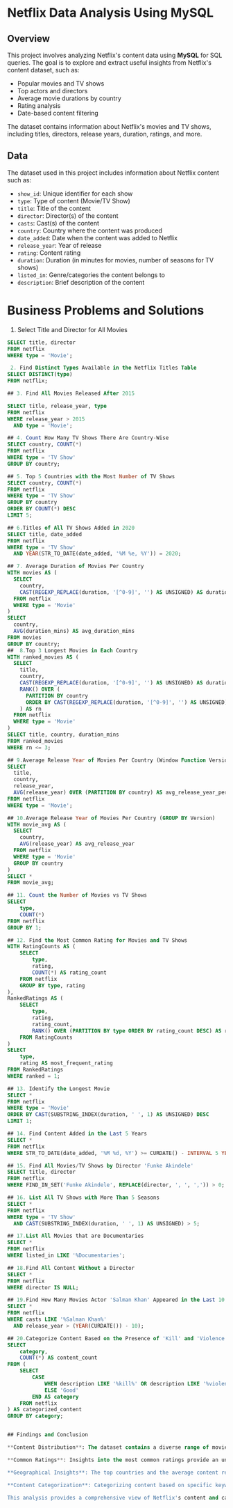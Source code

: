 # Netflix Data Analysis Using MySQL

## Overview
This project involves analyzing Netflix's content data using **MySQL** for SQL queries. The goal is to explore and extract useful insights from Netflix's content dataset, such as:
- Popular movies and TV shows
- Top actors and directors
- Average movie durations by country
- Rating analysis
- Date-based content filtering

The dataset contains information about Netflix's movies and TV shows, including titles, directors, release years, duration, ratings, and more.


## Data

The dataset used in this project includes information about Netflix content such as:
- `show_id`: Unique identifier for each show
- `type`: Type of content (Movie/TV Show)
- `title`: Title of the content
- `director`: Director(s) of the content
- `casts`: Cast(s) of the content
- `country`: Country where the content was produced
- `date_added`: Date when the content was added to Netflix
- `release_year`: Year of release
- `rating`: Content rating
- `duration`: Duration (in minutes for movies, number of seasons for TV shows)
- `listed_in`: Genre/categories the content belongs to
- `description`: Brief description of the content

# Business Problems and Solutions
1. Select Title and Director for All Movies

```sql
SELECT title, director 
FROM netflix
WHERE type = 'Movie';

 2. Find Distinct Types Available in the Netflix Titles Table
SELECT DISTINCT(type) 
FROM netflix;

## 3. Find All Movies Released After 2015

SELECT title, release_year, type
FROM netflix
WHERE release_year > 2015
  AND type = 'Movie';

## 4. Count How Many TV Shows There Are Country-Wise
SELECT country, COUNT(*)
FROM netflix
WHERE type = 'TV Show'
GROUP BY country;

## 5. Top 5 Countries with the Most Number of TV Shows
SELECT country, COUNT(*)
FROM netflix
WHERE type = 'TV Show'
GROUP BY country
ORDER BY COUNT(*) DESC
LIMIT 5;

## 6.Titles of All TV Shows Added in 2020
SELECT title, date_added
FROM netflix
WHERE type = 'TV Show'
  AND YEAR(STR_TO_DATE(date_added, '%M %e, %Y')) = 2020;

## 7. Average Duration of Movies Per Country
WITH movies AS (
  SELECT
    country,
    CAST(REGEXP_REPLACE(duration, '[^0-9]', '') AS UNSIGNED) AS duration_mins
  FROM netflix
  WHERE type = 'Movie'
)
SELECT
  country,
  AVG(duration_mins) AS avg_duration_mins
FROM movies
GROUP BY country;
##  8.Top 3 Longest Movies in Each Country
WITH ranked_movies AS (
  SELECT
    title,
    country,
    CAST(REGEXP_REPLACE(duration, '[^0-9]', '') AS UNSIGNED) AS duration_mins,
    RANK() OVER (
      PARTITION BY country 
      ORDER BY CAST(REGEXP_REPLACE(duration, '[^0-9]', '') AS UNSIGNED) DESC
    ) AS rn
  FROM netflix
  WHERE type = 'Movie'
)
SELECT title, country, duration_mins
FROM ranked_movies
WHERE rn <= 3;

## 9.Average Release Year of Movies Per Country (Window Function Version)
SELECT
  title,
  country,
  release_year,
  AVG(release_year) OVER (PARTITION BY country) AS avg_release_year_per_country
FROM netflix
WHERE type = 'Movie';

## 10.Average Release Year of Movies Per Country (GROUP BY Version)
WITH movie_avg AS (
  SELECT
    country,
    AVG(release_year) AS avg_release_year
  FROM netflix
  WHERE type = 'Movie'
  GROUP BY country
)
SELECT * 
FROM movie_avg;

## 11. Count the Number of Movies vs TV Shows
SELECT 
    type,
    COUNT(*)
FROM netflix
GROUP BY 1;

## 12. Find the Most Common Rating for Movies and TV Shows
WITH RatingCounts AS (
    SELECT 
        type,
        rating,
        COUNT(*) AS rating_count
    FROM netflix
    GROUP BY type, rating
),
RankedRatings AS (
    SELECT 
        type,
        rating,
        rating_count,
        RANK() OVER (PARTITION BY type ORDER BY rating_count DESC) AS ranked
    FROM RatingCounts
)
SELECT 
    type,
    rating AS most_frequent_rating
FROM RankedRatings
WHERE ranked = 1;

## 13. Identify the Longest Movie
SELECT *
FROM netflix
WHERE type = 'Movie'
ORDER BY CAST(SUBSTRING_INDEX(duration, ' ', 1) AS UNSIGNED) DESC
LIMIT 1;

## 14. Find Content Added in the Last 5 Years
SELECT *
FROM netflix
WHERE STR_TO_DATE(date_added, '%M %d, %Y') >= CURDATE() - INTERVAL 5 YEAR;

## 15. Find All Movies/TV Shows by Director 'Funke Akindele'
SELECT title, director
FROM netflix
WHERE FIND_IN_SET('Funke Akindele', REPLACE(director, ', ', ',')) > 0;

## 16. List All TV Shows with More Than 5 Seasons
SELECT *
FROM netflix
WHERE type = 'TV Show'
  AND CAST(SUBSTRING_INDEX(duration, ' ', 1) AS UNSIGNED) > 5;

## 17.List All Movies that are Documentaries
SELECT * 
FROM netflix
WHERE listed_in LIKE '%Documentaries';

## 18.Find All Content Without a Director
SELECT * 
FROM netflix
WHERE director IS NULL;

## 19.Find How Many Movies Actor 'Salman Khan' Appeared in the Last 10 Years
SELECT * 
FROM netflix
WHERE casts LIKE '%Salman Khan%'
  AND release_year > (YEAR(CURDATE()) - 10);

## 20.Categorize Content Based on the Presence of 'Kill' and 'Violence' Keywords
SELECT 
    category,
    COUNT(*) AS content_count
FROM (
    SELECT 
        CASE 
            WHEN description LIKE '%kill%' OR description LIKE '%violence%' THEN 'Bad'
            ELSE 'Good'
        END AS category
    FROM netflix
) AS categorized_content
GROUP BY category;


## Findings and Conclusion

**Content Distribution**: The dataset contains a diverse range of movies and TV shows with varying ratings and genres.

**Common Ratings**: Insights into the most common ratings provide an understanding of the content's target audience.

**Geographical Insights**: The top countries and the average content releases by India highlight regional content distribution.

**Content Categorization**: Categorizing content based on specific keywords helps in understanding the nature of content available on Netflix.

This analysis provides a comprehensive view of Netflix's content and can help inform content strategy and decision-making.

